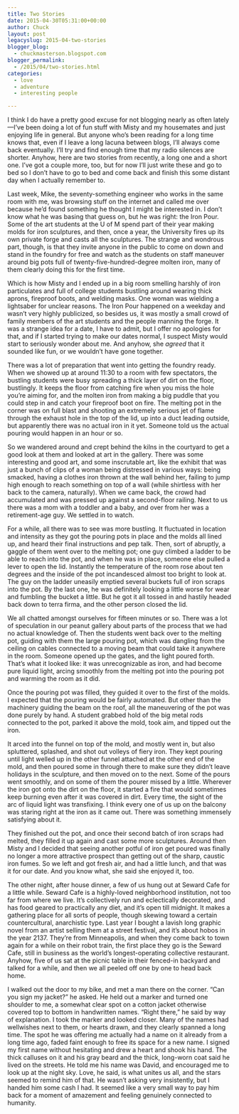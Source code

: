 ```yaml
---
title: Two Stories
date: 2015-04-30T05:31:00+00:00
author: Chuck
layout: post
legacyslug: 2015-04-two-stories
blogger_blog:
  - chuckmasterson.blogspot.com
blogger_permalink:
  - /2015/04/two-stories.html
categories:
  - love
  - adventure
  - interesting people

---
```

I think I do have a pretty good excuse for not blogging nearly as often
lately—I’ve been doing a lot of fun stuff with Misty and my housemates
and just enjoying life in general. But anyone who’s been reading for a
long time knows that, even if I leave a long lacuna between blogs, I’ll
always come back eventually. I’ll try and find enough time that my radio
silences are shorter. Anyhow, here are two stories from recently, a long one
and a short one. I’ve got a couple more, too, but for now I’ll just
write these and go to bed so I don’t have to go to bed and come back and
finish this some distant day when I actually remember to. 

Last week, Mike, the seventy-something engineer who works in the same room with
me, was browsing stuff on the internet and called me over because he’d
found something he thought I might be interested in. I don’t know what he
was basing that guess on, but he was right: the Iron Pour. Some of the art
students at the U of M spend part of their year making molds for iron
sculptures, and then, once a year, the University fires up its own private
forge and casts all the sculptures. The strange and wondrous part, though, is
that they invite anyone in the public to come on down and stand in the foundry
for free and watch as the students on staff maneuver around big pots full of
twenty-five-hundred-degree molten iron, many of them clearly doing this for the
first time.

Which is how Misty and I ended up in a big room smelling harshly of iron
particulates and full of college students bustling around wearing thick aprons,
fireproof boots, and welding masks. One woman was wielding a lightsaber for
unclear reasons. The Iron Pour happened on a weekday and wasn’t very
highly publicized, so besides us, it was mostly a small crowd of family members
of the art students and the people manning the forge. It was a strange idea for
a date, I have to admit, but I offer no apologies for that, and if I started
trying to make our dates normal, I suspect Misty would start to seriously
wonder about me. And anyhow, she *agreed* that it sounded like fun,
or we wouldn’t have gone together.

There was a lot of preparation that went into getting the foundry ready. When
we showed up at around 11:30 to a room with few spectators, the bustling
students were busy spreading a thick layer of dirt on the floor, bustlingly. It
keeps the floor from catching fire when you miss the hole you’re aiming
for, and the molten iron from making a big puddle that you could step in and
catch your fireproof boot on fire. The melting pot in the corner was on full
blast and shooting an extremely serious jet of flame through the exhaust hole
in the top of the lid, up into a duct leading outside, but apparently there was
no actual iron in it yet. Someone told us the actual pouring would happen in an
hour or so.

So we wandered around and crept behind the kilns in the courtyard to get a good
look at them and looked at art in the gallery. There was some interesting and
good art, and some inscrutable art, like the exhibit that was just a bunch of
clips of a woman being distressed in various ways: being smacked, having a
clothes iron thrown at the wall behind her, failing to jump high enough to
reach something on top of a wall (while shirtless with her back to the camera,
naturally). When we came back, the crowd had accumulated and was pressed up
against a second-floor railing. Next to us there was a mom with a toddler and a
baby, and over from her was a retirement-age guy. We settled in to watch.

For a while, all there was to see was more bustling. It fluctuated in location
and intensity as they got the pouring pots in place and the molds all lined up,
and heard their final instructions and pep talk. Then, sort of abruptly, a
gaggle of them went over to the melting pot; one guy climbed a ladder to be
able to reach into the pot, and when he was in place, someone else pulled a
lever to open the lid. Instantly the temperature of the room rose about ten
degrees and the inside of the pot incandesced almost too bright to look at.
The guy on the ladder uneasily emptied several buckets full of iron scraps into
the pot. By the last one, he was definitely looking a little worse for wear and
fumbling the bucket a little. But he got it all tossed in and hastily headed
back down to terra firma, and the other person closed the lid.

We all chatted amongst ourselves for fifteen minutes or so. There was a lot of
speculation in our peanut gallery about parts of the process that we had no
actual knowledge of. Then the students went back over to the melting pot,
guiding with them the large pouring pot, which was dangling from the ceiling on
cables connected to a moving beam that could take it anywhere in the room.
Someone opened up the gates, and the light poured forth. That’s what it
looked like: it was unrecognizable as iron, and had become pure liquid light,
arcing smoothly from the melting pot into the pouring pot and warming the room
as it did.

Once the pouring pot was filled, they guided it over to the first of the molds.
I expected that the pouring would be fairly automated. But other than the
machinery guiding the beam on the roof, all the maneuvering of the pot was done
purely by hand. A student grabbed hold of the big metal rods connected to the
pot, parked it above the mold, took aim, and tipped out the iron. 

It arced into the funnel on top of the mold, and mostly went in, but also
spluttered, splashed, and shot out volleys of fiery iron. They kept pouring
until light welled up in the other funnel attached at the other end of the
mold, and then poured some in through there to make sure they didn’t
leave holidays in the sculpture, and then moved on to the next.  Some of the
pours went smoothly, and on some of them the pourer missed by a little.
Wherever the iron got onto the dirt on the floor, it started a fire that would
sometimes keep burning even after it was covered in dirt. Every time, the sight
of the arc of liquid light was transfixing. I think every one of us up on the
balcony was staring right at the iron as it came out. There was something
immensely satisfying about it.

They finished out the pot, and once their second batch of iron scraps had
melted, they filled it up again and cast some more sculptures. Around then
Misty and I decided that seeing another potful of iron get poured was finally
no longer a more attractive prospect than getting out of the sharp, caustic
iron fumes.  So we left and got fresh air, and had a little lunch, and that was
it for our date. And you know what, she said she enjoyed it, too.

The other night, after house dinner, a few of us hung out at Seward
Cafe for a little while. Seward Cafe is a highly-loved neighborhood
institution, not too far from where we live. It’s collectively
run and eclectically decorated, and has food geared to practically any
diet, and it’s open till midnight. It makes a gathering place for
all sorts of people, though skewing toward a certain countercultural,
anarchistic type. Last year I bought a lavish long graphic novel from
an artist selling them at a street festival, and it’s about hobos
in the year 2137. They’re from Minneapolis, and when they come
back to town again for a while on their robot train, the first place
they go is the Seward Cafe, still in business as the world’s
longest-operating collective restaurant. Anyhow, five of us sat at the
picnic table in their fenced-in backyard and talked for a while, and
then we all peeled off one by one to head back home.

I walked out the door to my bike, and met a man there on the corner. “Can
you sign my jacket?” he asked. He held out a marker and turned one
shoulder to me, a somewhat clear spot on a cotton jacket otherwise covered top
to bottom in handwritten names. “Right there,” he said by way of
explanation. I took the marker and looked closer. Many of the names had
wellwishes next to them, or hearts drawn, and they clearly spanned a long time.
The spot he was offering me actually had a name on it already from a long time
ago, faded faint enough to free its space for a new name. I signed my first
name without hesitating and drew a heart and shook his hand. The thick calluses
on it and his gray beard and the thick, long-worn coat said he lived on the
streets. He told me his name was David, and encouraged me to look up at the
night sky. Love, he said, is what unites us all, and the stars seemed to remind
him of that. He wasn’t asking very insistently, but I handed him some
cash I had. It seemed like a very small way to pay him back for a moment of
amazement and feeling genuinely connected to humanity.
